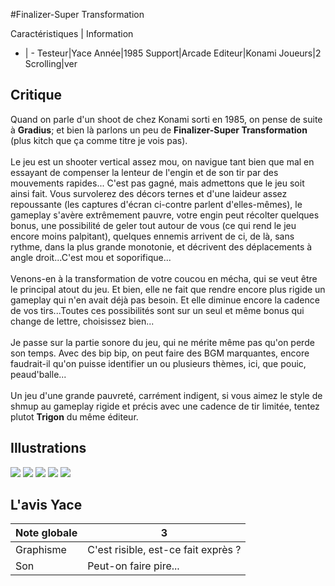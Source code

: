 #Finalizer-Super Transformation

Caractéristiques | Information
- | -
Testeur|Yace
Année|1985
Support|Arcade
Editeur|Konami
Joueurs|2
Scrolling|ver

## Critique
Quand on parle d'un shoot de chez Konami sorti en 1985, on pense de suite à <b>Gradius</b>; et bien là parlons un peu de <b>Finalizer-Super Transformation</b> (plus kitch que ça comme titre je vois pas).<br/><br/>Le jeu est un shooter vertical assez mou, on navigue tant bien que mal en essayant de compenser la lenteur de l'engin et de son tir par des mouvements rapides... C'est pas gagné, mais admettons que le jeu soit ainsi fait. Vous survolerez des décors ternes et d'une laideur assez repoussante (les captures d'écran ci-contre parlent d'elles-mêmes), le gameplay s'avère extrêmement pauvre, votre engin peut récolter quelques bonus, une possibilité de geler tout autour de vous (ce qui rend le jeu encore moins palpitant), quelques ennemis arrivent de ci, de là, sans rythme, dans la plus grande monotonie, et décrivent des déplacements à angle droit...C'est mou et soporifique...<br/><br/>Venons-en à la transformation de votre coucou en mécha, qui se veut être le principal atout du jeu. Et bien, elle ne fait que rendre encore plus rigide un gameplay qui n'en avait déjà pas besoin. Et elle diminue encore la cadence de vos tirs...Toutes ces possibilités sont sur un seul et même bonus qui change de lettre, choisissez bien...<br/><br/>Je passe sur la partie sonore du jeu, qui ne mérite même pas qu'on perde son temps. Avec des bip bip, on peut faire des BGM marquantes, encore faudrait-il qu'on puisse identifier un ou plusieurs thèmes, ici, que pouic, peaud'balle...<br/><br/>Un jeu d'une grande pauvreté, carrément indigent, si vous aimez le style de shmup au gameplay rigide et précis avec une cadence de tir limitée, tentez plutot <b>Trigon</b> du même éditeur.

## Illustrations
![](http://www.shmup.com/images/thumbs/img_fiche_1_1004.png)
![](http://www.shmup.com/images/thumbs/img_fiche_2_1004.png)
![](http://www.shmup.com/images/thumbs/img_fiche_3_1004.png)
![](http://www.shmup.com/images/thumbs/)
![](http://www.shmup.com/images/thumbs/)

## L'avis Yace
Note globale|3
-|-
Graphisme|C'est risible, est-ce fait exprès ?
Son|Peut-on faire pire...
